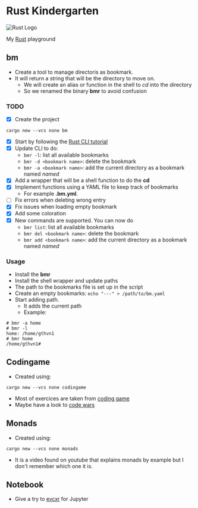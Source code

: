 # Rust Kindergarten

![Rust Logo](https://www.rust-lang.org/static/images/rust-logo-blk.svg)

My [Rust](https://www.rust-lang.org/) playground

## bm

- Create a tool to manage directoris as bookmark.
- It will return a string that will be the directory to move on.
  - We will create an alias or function in the shell to *cd* into the directory
  - So we renamed the binary **bmr** to avoid confusion

### TODO

- [X] Create the project
```
cargo new --vcs none bm
```
- [X] Start by following the [Rust CLI tutorial](https://rust-cli.github.io/book/tutorial/setup.html)
- [X] Update CLI to do:
  - `bmr -l`: list all available bookmarks
  - `bmr -d <bookmark name>`: delete the bookmark
  - `bmr -a <bookmark name>`: add the current directory as a bookmark named *named*
- [X] Add a wrapper that will be a shell function to do the **cd**
- [X] Implement functions using a YAML file to keep track of bookmarks
  - For example **.bm.yml**.
- [ ] Fix errors when deleting wrong entry
- [X] Fix issues when loading empty bookmark
- [X] Add some coloration
- [X] New commands are supported. You can now do
  - `bmr list`: list all available bookmarks
  - `bmr del <bookmark name>`: delete the bookmark
  - `bmr add <bookmark name>`: add the current directory as a bookmark named *named*


### Usage

- Install the **bmr**
- Install the shell wrapper and update paths
- The path to the bookmarks file is set up in the script
- Create an empty bookmarks: `echo "---" > /path/to/bm.yaml`
- Start adding path.
  - It adds the current path
  - Example: 
```
# bmr -a home
# bmr -l
home: /home/gthvn1
# bmr home
/home/gthvn1#
```
## Codingame

- Created using:
```
cargo new --vcs none codingame
```

- Most of exercices are taken from [coding game](https://www.codingame.com)
- Maybe have a look to [code wars](https://www.codewars.com)

## Monads

- Created using:
```
cargo new --vcs none monads
```
- It is a video found on youtube that explains monads by example but I don't
  remember which one it is.


## Notebook

- Give a try to [evcxr](https://github.com/google/evcxr/blob/main/evcxr_jupyter/README.md) for Jupyter
